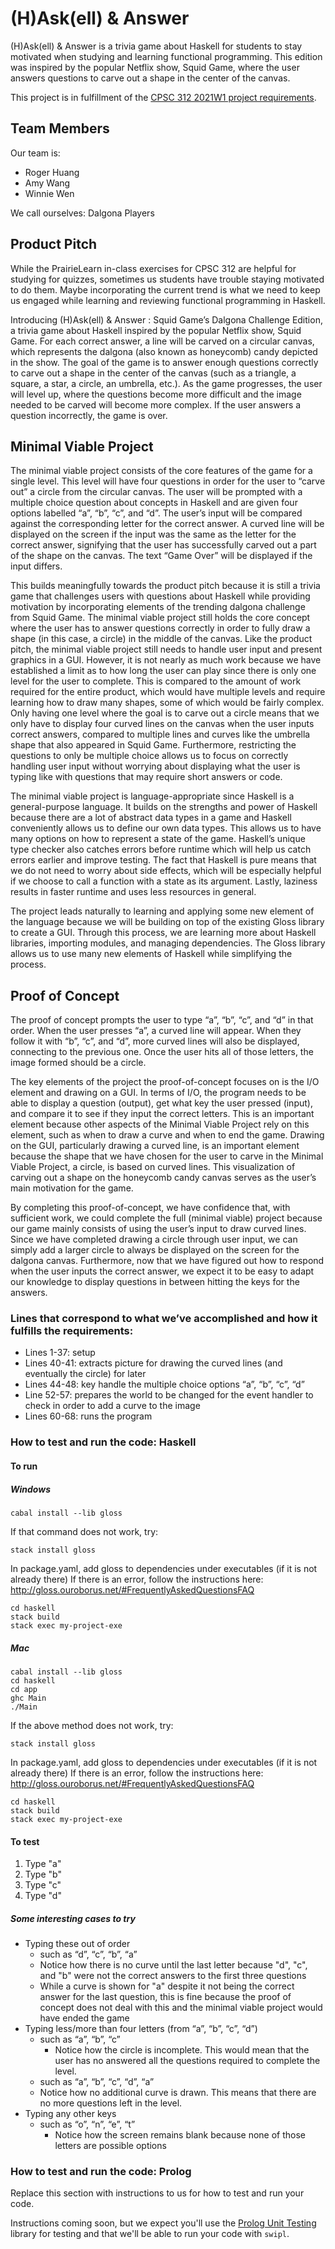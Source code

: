 # (H)Ask(ell) & Answer

(H)Ask(ell) & Answer is a trivia game about Haskell for students to stay motivated when studying and learning functional programming. This edition was inspired by the popular Netflix show, Squid Game, where the user answers questions to carve out a shape in the center of the canvas.

This project is in fulfillment of the [CPSC 312 2021W1 project requirements](https://steven-wolfman.github.io/cpsc-312-website/project.html).

## Team Members

Our team is:

+ Roger Huang
+ Amy Wang
+ Winnie Wen

We call ourselves: Dalgona Players

## Product Pitch

While the PrairieLearn in-class exercises for CPSC 312 are helpful for studying for quizzes, sometimes us students have trouble staying motivated to do them. Maybe incorporating the current trend is what we need to keep us engaged while learning and reviewing functional programming in Haskell.

Introducing (H)Ask(ell) & Answer : Squid Game’s Dalgona Challenge Edition, a trivia game about Haskell inspired by the popular Netflix show, Squid Game. For each correct answer, a line will be carved on a circular canvas, which represents the dalgona (also known as honeycomb) candy depicted in the show. The goal of the game is to answer enough questions correctly to carve out a shape in the center of the canvas (such as a triangle, a square, a star, a circle, an umbrella, etc.). As the game progresses, the user will level up, where the questions become more difficult and the image needed to be carved will become more complex. If the user answers a question incorrectly, the game is over.

## Minimal Viable Project

The minimal viable project consists of the core features of the game for a single level.  This level will have four questions in order for the user to “carve out” a circle from the circular canvas. The user will be prompted with a multiple choice question about concepts in Haskell and are given four options labelled “a”, “b”, “c”, and “d”. The user’s input will be compared against the corresponding letter for the correct answer. A curved line will be displayed on the screen if the input was the same as the letter for the correct answer, signifying that the user has successfully carved out a part of the shape on the canvas. The text  “Game Over” will be displayed if the input differs.

This builds meaningfully towards the product pitch because it is still a trivia game that challenges users with questions about Haskell while providing motivation by incorporating elements of the trending dalgona challenge from Squid Game. The minimal viable project still holds the core concept where the user has to answer questions correctly in order to fully draw a shape (in this case, a circle) in the middle of the canvas. Like the product pitch, the minimal viable project still needs to handle user input and present graphics in a GUI. However, it is not nearly as much work because we have established a limit as to how long the user can play since there is only one level for the user to complete. This is compared to the amount of work required for the entire product, which would have multiple levels and require learning how to draw many shapes, some of which would be fairly complex. Only having one level where the goal is to carve out a circle means that we only have to display four curved lines on the canvas when the user inputs correct answers, compared to multiple lines and curves like the umbrella shape that also appeared in Squid Game. Furthermore, restricting the questions to only be multiple choice allows us to focus on correctly handling user input without worrying about displaying what the user is typing like with questions that may require short answers or code.

The minimal viable project is language-appropriate since Haskell is a general-purpose language. It builds on the strengths and power of Haskell because there are a lot of abstract data types in a game and Haskell conveniently allows us to define our own data types. This allows us to have many options on how to represent a state of the game. Haskell’s unique type checker also catches errors before runtime which will help us catch errors earlier and improve testing. The fact that Haskell is pure means that we do not need to worry about side effects, which will be especially helpful if we choose to call a function with a state as its argument. Lastly, laziness results in faster runtime and uses less resources in general.

The project leads naturally to learning and applying some new element of the language because we will be building on top of the existing Gloss library to create a GUI. Through this process, we are learning more about Haskell libraries, importing modules, and managing dependencies. The Gloss library allows us to use many new elements of Haskell while simplifying the process.


## Proof of Concept

The proof of concept prompts the user to type “a”, “b”, “c”, and “d” in that order. When the user presses “a”, a curved line will appear. When they follow it with “b”, “c”, and “d”, more curved lines will also be displayed, connecting to the previous one. Once the user hits all of those letters, the image formed should be a circle.

The key elements of the project the proof-of-concept focuses on is the I/O element and drawing on a GUI. In terms of I/O, the program needs to be able to display a question (output), get what key the user pressed (input), and compare it to see if they input the correct letters. This is an important element because other aspects of the Minimal Viable Project rely on this element, such as when to draw a curve and when to end the game. Drawing on the GUI, particularly drawing a curved line, is an important element because the shape that we have chosen for the user to carve in the Minimal Viable Project, a circle, is based on curved lines. This visualization of carving out a shape on the honeycomb candy canvas serves as the user’s main motivation for the game.

By completing this proof-of-concept, we have confidence that, with sufficient work, we could complete the full (minimal viable) project because our game mainly consists of using the user’s input to draw curved lines. Since we have completed drawing a circle through user input, we can simply add a larger circle to always be displayed on the screen for the dalgona canvas. Furthermore, now that we have figured out how to respond when the user inputs the correct answer, we expect it to be easy to adapt our knowledge to display questions in between hitting the keys for the answers.

### Lines that correspond to what we’ve accomplished and how it fulfills the requirements:
* Lines 1-37: setup
* Lines 40-41: extracts picture for drawing the curved lines (and eventually the circle) for later
* Lines 44-48: key handle the multiple choice options “a”, “b”, “c”, “d”
* Line 52-57: prepares the world to be changed for the event handler to check in order to add a curve to the image
* Lines 60-68: runs the program


### How to test and run the code: Haskell
#### To run
##### Windows
```
cabal install --lib gloss
```
If that command does not work, try:
```
stack install gloss
```
In package.yaml, add gloss to dependencies under executables (if it is not already there)
If there is an error, follow the instructions here: http://gloss.ouroborus.net/#FrequentlyAskedQuestionsFAQ 
```
cd haskell
stack build
stack exec my-project-exe
```
##### Mac
```
cabal install --lib gloss
cd haskell
cd app
ghc Main
./Main
```

If the above method does not work, try:
```
stack install gloss
```
In package.yaml, add gloss to dependencies under executables (if it is not already there)
If there is an error, follow the instructions here: http://gloss.ouroborus.net/#FrequentlyAskedQuestionsFAQ 
```
cd haskell
stack build
stack exec my-project-exe
```

#### To test
1. Type "a"
2. Type "b"
3. Type "c"
4. Type "d"

##### Some interesting cases to try
* Typing these out of order
   * such as “d”, “c”, “b”, “a”
    * Notice how there is no curve until the last letter because "d", "c", and "b" were not the correct answers to the first three questions
    * While a curve is shown for "a" despite it not being the correct answer for the last question, this is fine because the proof of concept does not deal with this and the minimal viable project would have ended the game
* Typing less/more than four letters (from “a”, “b”, “c”, “d”)
  * such as “a”, “b”, “c”
    * Notice how the circle is incomplete. This would mean that the user has no answered all the questions required to complete the level.
   * such as “a”, “b”, “c”, “d”, “a”
    * Notice how no additional curve is drawn. This means that there are no more questions left in the level.
* Typing any other keys
  * such as “o”, “n”, “e”, “t”
    * Notice how the screen remains blank because none of those letters are possible options



### How to test and run the code: Prolog

Replace this section with instructions to us for how to test and run your code.

Instructions coming soon, but we expect you'll use the [Prolog Unit Testing](https://www.swi-prolog.org/pldoc/doc_for?object=section(%27packages/plunit.html%27)) library for testing and that we'll be able to run your code with `swipl`.


